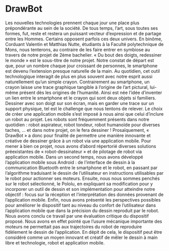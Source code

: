 # DrawBot
Les nouvelles technologies prennent chaque jour une place plus prépondérante au sein de la société. De tous temps, l’art, sous toutes ses formes, fut, reste et restera un puissant vecteur d’expression et de partage entre les Hommes. Certains opposent parfois ces deux univers. En binôme, Corduant Valentin et Matthias Nutte, étudiants à la Faculté polytechnique de Mons, nous tenterons, au contraire de les faire entrer en symbiose au travers de notre projet de 2ème bachelier.  « Du bout des doigts, redessiner le monde » est le sous-titre de notre projet. Notre constat de départ est que, pour un nombre chaque jour croissant de personnes, le smartphone est devenu l’extension presque naturelle de la main. Au quotidien, cet outil technologique interagit de plus en plus souvent avec notre esprit aussi naturellement qu’un simple crayon. Contrairement au smartphone, un crayon laisse une trace graphique tangible à l’origine de l’art pictural, lui-même présent dès les origines de l’humanité. Ainsi est née l’idée d’inventer un lien entre le smartphone et le crayon qui sont deux objets si familiers. Dessiner avec son doigt sur son écran, mais en garder une trace sur un support physique, tel est le challenge que nous tentons de relever. Le choix de créer une application mobile s’est imposé à nous ainsi que celui d’inclure un robot au projet. Les robots sont fréquemment présents dans notre quotidien : robot aspirateur, robot tondeur, robot humanoïde pour diverses taches, … et dans notre projet, on le fera dessiner ! Prosaïquement, « DrawBot » a donc pour finalité de permettre une manière innovante et créative de dessiner grâce à un robot via une application mobile. Pour mener à bien ce projet, nous avons d’abord répertorié diverses solutions préexistantes de « robot-dessinateur » et de pilotage de robot via application mobile. Dans un second temps, nous avons développé l’application mobile sous Android : de l’interface de dessin à la communication Bluetooth entre le smartphone et le robot, en passant par l’algorithme traduisant le dessin de l’utilisateur en instructions utilisables par le robot pour actionner ses moteurs. Ensuite, nous nous sommes penchés sur le robot sélectionné, le Pololu, en expliquant sa modification pour y incorporer un outil de dessin et son implémentation pour atteindre notre objectif : focus sur la réception et l’interprétation des données provenant de l’application mobile. Enfin, nous avons présenté les perspectives possibles pour améliorer le dispositif tant au niveau du confort de l’utilisateur dans l’application mobile que dans la précision du dessin reproduit par le robot. Nous avons conclu ce travail par une évaluation critique du dispositif proposé. Nous avons en effet pointé que l’usure mécanique importante des moteurs ne permettait pas aux trajectoires du robot de reproduire fidèlement le dessin de l’application. En dépit de cela, le dispositif peut être considéré comme un moyen innovant et créatif de mêler le dessin à main libre et technologie, robot et application mobile.
